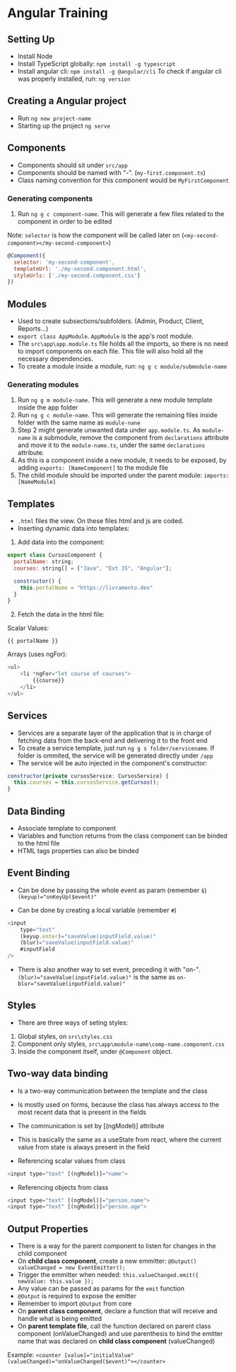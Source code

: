 # Angular Training

## Setting Up

- Install Node
- Install TypeScript globally: `npm install -g typescript`
- Install angular cli: `npm install -g @angular/cli`
To check if angular cli was properly installed, run: `ng version`

## Creating a Angular project

- Run `ng new project-name`
- Starting up the project `ng serve`

## Components

- Components should sit under `src/app`
- Components should be named with "-". (`my-first.component.ts`)
- Class naming convention for this component would be `MyFirstComponent`

### Generating components

1. Run `ng g c component-name`. This will generate a few files related to the component in order to be edited

Note: `selector` is how the component will be called later on (`<my-second-component></my-second-component>`)

```javascript
@Component({
  selector: 'my-second-component',
  templateUrl: './my-second.component.html',
  styleUrls: ['./my-second.component.css']
})
```

## Modules

- Used to create subsections/subfolders. (Admin, Product, Client, Reports...)
- `export class AppModule`. `AppModule` is the app's root module.
- The `src\app\app.module.ts` file holds all the imports, so there is no need to import components on each file. This file will also hold all the necessary dependencies.
- To create a module inside a module, run: `ng g c module/submodule-name`

### Generating modules

1. Run `ng g m module-name`. This will generate a new module template inside the app folder
2. Run `ng g c module-name`. This will generate the remaining files inside folder with the same name as `module-nane`
3. Step 2 might generate unwanted data under `app.module.ts`. As `module-name` is a submodule, remove the component from `declarations` attribute and move it to the `module-name.ts`, under the same `declarations` attribute.
4. As this is a component inside a new module, it needs to be exposed, by adding `exports: [NameComponent]` to the module file
5. The child module should be imported under the parent module: `imports: [NameModule]`

## Templates

- `.html` files the view. On these files html and js are coded.
- Inserting dynamic data into templates:
1. Add data into the component:
```js
export class CursosComponent {
  portalName: string;
  courses: string[] = ["Java", "Ext JS", "Angular"];

  constructor() {
    this.portalName = "https://livramento.dev"
  }
}
```

2. Fetch the data in the html file:

Scalar Values:

`{{ portalName }}`

Arrays (uses ngFor):
```js
<ul>
    <li *ngFor="let course of courses">
        {{course}}
    </li>
</ul>
```

## Services

- Services are a separate layer of the application that is in charge of fetching data from the back-end and delivering it to the front end
- To create a service template, just run `ng g s folder/servicename`. If folder is ommited, the service will be generated directly under `/app`
- The service will be auto injected in the component's constructor:

```javascript
constructor(private cursosService: CursosService) {
  this.courses = this.cursosService.getCursos();
}
```

## Data Binding

- Associate template to component
- Variables and function returns from the class component can be binded to the html file
- HTML tags properties can also be binded

## Event Binding

- Can be done by passing the whole event as param (remember `$`)
`(keyup)="onKeyUp($event)"`

- Can be done by creating a local variable (remember `#`)
```javascript
<input
    type="text"
    (keyup.enter)="saveValue(inputField.value)"
    (blur)="saveValue(inputField.value)"
    #inputField
/>
```

- There is also another way to set event, preceding it with "on-".
`(blur)="saveValue(inputField.value)"` is the same as `on-blur="saveValue(inputField.value)"`

## Styles

- There are three ways of seting styles:
1. Global styles, on `src\styles.css`
2. Component only styles, `src\app\module-name\comp-name.component.css`
3. Inside the component itself, under `@Component` object.

## Two-way data binding

- Is a two-way communication between the template and the class
- Is mostly used on forms, because the class has always access to the most recent data that is present in the fields
- The communication is set by [(ngModel)] attribute
- This is basically the same as a useState from react, where the current value from state is always present in the field

- Referencing scalar values from class
```javascript
<input type="text" [(ngModel)]="name">
```

- Referencing objects from class
```javascript
<input type="text" [(ngModel)]="person.name">
<input type="text" [(ngModel)]="person.age">
```

## Output Properties

- There is a way for the parent component to listen for changes in the child component
- On **child class component**, create a new emmitter: `@Output() valueChanged = new EventEmitter();`
- Trigger the emmitter when needed: `this.valueChanged.emit({ newValue: this.value });`
- Any value can be passed as params for the `emit` function
- `@Output` is required to expose the emitter
- Remember to import `@Output` from core
- On **parent class component**, declare a function that will receive and handle what is being emitted
- On **parent template file**, call the function declared on parent class component (onValueChanged) and use parenthesis to bind the emitter name that was declared on **child class component** (valueChanged)

Example:
`<counter [value]="initialValue" (valueChanged)="onValueChanged($event)"></counter>`